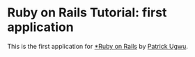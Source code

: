 # Ruby on Rails Tutorial: first application

This is the first application for
[*Ruby on Rails](http://guitarfoundations.co.uk/) 
by [Patrick Ugwu](http://guitarfoundations.co.uk).
